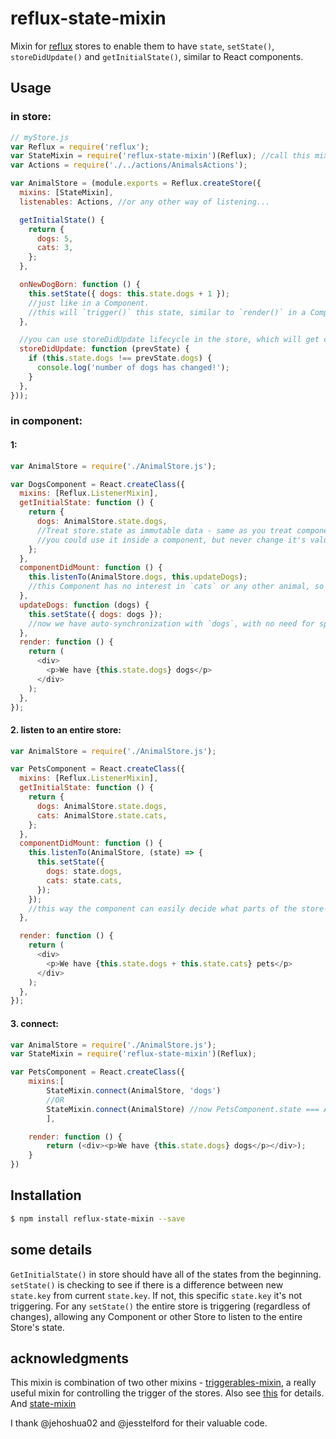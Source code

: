 # reflux-state-mixin

Mixin for [reflux](https://www.npmjs.com/packages/reflux) stores to enable them to have `state`, `setState()`, `storeDidUpdate()` and `getInitialState()`, similar to React components.

## Usage

### in store:

```javascript
// myStore.js
var Reflux = require('reflux');
var StateMixin = require('reflux-state-mixin')(Reflux); //call this mixin like that
var Actions = require('./../actions/AnimalsActions');

var AnimalStore = (module.exports = Reflux.createStore({
  mixins: [StateMixin],
  listenables: Actions, //or any other way of listening...

  getInitialState() {
    return {
      dogs: 5,
      cats: 3,
    };
  },

  onNewDogBorn: function () {
    this.setState({ dogs: this.state.dogs + 1 });
    //just like in a Component.
    //this will `trigger()` this state, similar to `render()` in a Component
  },

  //you can use storeDidUpdate lifecycle in the store, which will get called with every change to the state
  storeDidUpdate: function (prevState) {
    if (this.state.dogs !== prevState.dogs) {
      console.log('number of dogs has changed!');
    }
  },
}));
```

### in component:

#### 1:

```javascript
var AnimalStore = require('./AnimalStore.js');

var DogsComponent = React.createClass({
  mixins: [Reflux.ListenerMixin],
  getInitialState: function () {
    return {
      dogs: AnimalStore.state.dogs,
      //Treat store.state as immutable data - same as you treat component.state -
      //you could use it inside a component, but never change it's value - only with setState()
    };
  },
  componentDidMount: function () {
    this.listenTo(AnimalStore.dogs, this.updateDogs);
    //this Component has no interest in `cats` or any other animal, so it listens to `dogs` changes only
  },
  updateDogs: function (dogs) {
    this.setState({ dogs: dogs });
    //now we have auto-synchronization with `dogs`, with no need for specific logic for that
  },
  render: function () {
    return (
      <div>
        <p>We have {this.state.dogs} dogs</p>
      </div>
    );
  },
});
```

#### 2. listen to an entire store:

```javascript
var AnimalStore = require('./AnimalStore.js');

var PetsComponent = React.createClass({
  mixins: [Reflux.ListenerMixin],
  getInitialState: function () {
    return {
      dogs: AnimalStore.state.dogs,
      cats: AnimalStore.state.cats,
    };
  },
  componentDidMount: function () {
    this.listenTo(AnimalStore, (state) => {
      this.setState({
        dogs: state.dogs,
        cats: state.cats,
      });
    });
    //this way the component can easily decide what parts of the store-state are interesting
  },

  render: function () {
    return (
      <div>
        <p>We have {this.state.dogs + this.state.cats} pets</p>
      </div>
    );
  },
});
```

#### 3. connect:

```javascript
var AnimalStore = require('./AnimalStore.js');
var StateMixin = require('reflux-state-mixin')(Reflux);

var PetsComponent = React.createClass({
    mixins:[
        StateMixin.connect(AnimalStore, 'dogs')
        //OR
        StateMixin.connect(AnimalStore) //now PetsComponent.state === AnimalStore.state
        ],

    render: function () {
        return (<div><p>We have {this.state.dogs} dogs</p></div>);
    }
})
```

## Installation

```bash
$ npm install reflux-state-mixin --save
```

## some details

`GetInitialState()` in store should have all of the states from the beginning.
`setState()` is checking to see if there is a difference between new `state.key` from current `state.key`. If not, this specific `state.key` it's not triggering.
For any `setState()` the entire store is triggering (regardless of changes), allowing any Component or other Store to listen to the entire Store's state.

## acknowledgments

This mixin is combination of two other mixins -
[triggerables-mixin](https://github.com/jesstelford/reflux-triggerable-mixin), a really useful mixin for controlling the trigger of the stores. Also see [this](https://github.com/spoike/refluxjs/issues/158) for details.
And [state-mixin](https://github.com/spoike/refluxjs/issues/290)

I thank @jehoshua02 and @jesstelford for their valuable code.
